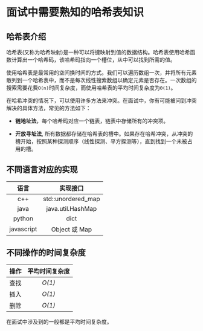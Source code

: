 # 面试中需要熟知的哈希表知识

## 哈希表介绍

哈希表(又称为哈希映射)是一种可以将键映射到值的数据结构。哈希表使用哈希函数计算出一个哈希码，该哈希码指向一个槽位，从中可以找到所需的值。

使用哈希表是最常用的空间换时间的方式。我们可以遍历数组一次，并将所有元素散列到一个哈希表中，而不是每次线性搜索数组以确定元素是否存在。一次数组的搜索需要花费`O(n)`时间复杂度，而使用哈希表的平均时间复杂度为`0(1)`。

在哈希冲突的情况下，可以使用许多方法来冲突。在面试中，你有可能被问到冲突解决的具体方法，常见的方法如下：

* **链地址法**，每个哈希码对应一个链表，链表中存储所有的冲突项。

* **开放寻址法**, 所有数据都存储在哈希表的槽中。如果存在哈希冲突，从冲突的槽开始，按照某种探测顺序（线性探测、平方探测等），直到找到一个未被占用的槽。

## 不同语言对应的实现

| 语言 | 实现接口 | 
| :----: | :----: |
| c++ | std::unordered_map |
| java | java.util.HashMap |
| python | dict |
| javascript | Object 或 Map |


## 不同操作的时间复杂度

| 操作 | 平均时间复杂度 |
| :----: | :----: |
|查找|*O(1)*|
|插入|*O(1)*|
|删除|*O(1)*|

在面试中涉及到的一般都是平均时间复杂度。




